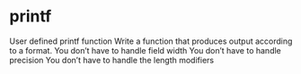 # printf
User defined printf function
Write a function that produces output according to a format.
You don’t have to handle field width
You don’t have to handle precision
You don’t have to handle the length modifiers
